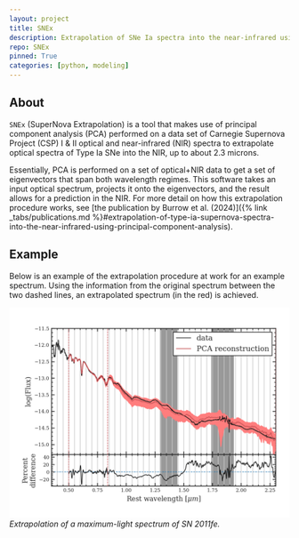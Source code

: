 ```yaml
---
layout: project
title: SNEx
description: Extrapolation of SNe Ia spectra into the near-infrared using principal component analysis.
repo: SNEx
pinned: True
categories: [python, modeling]
---
```


## About

`SNEx` (SuperNova Extrapolation) is a tool that makes use of principal component
analysis (PCA) performed on a data set of Carnegie Supernova Project (CSP)
I & II optical and near-infrared (NIR) spectra to extrapolate optical spectra
of Type Ia SNe into the NIR, up to about 2.3 microns.

Essentially, PCA is performed on a set of optical+NIR data to get a set of
eigenvectors that span both wavelength regimes. This software takes an input
optical spectrum, projects it onto the eigenvectors, and the result allows for
a prediction in the NIR. For more detail on how this extrapolation procedure
works, see
[the publication by Burrow et al. (2024)]({% link _tabs/publications.md %}#extrapolation-of-type-ia-supernova-spectra-into-the-near-infrared-using-principal-component-analysis).

## Example

Below is an example of the extrapolation procedure at work for an example
spectrum. Using the information from the original spectrum between the two
dashed lines, an extrapolated spectrum (in the red) is achieved.

![Desktop View](assets/img/projects/SNEx.png)
_Extrapolation of a maximum-light spectrum of SN 2011fe._
